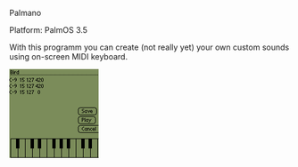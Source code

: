   Palmano

Platform: PalmOS 3.5

With this programm you can create (not really yet) your own custom
sounds using on-screen MIDI keyboard.

![](/screenshot.png)
